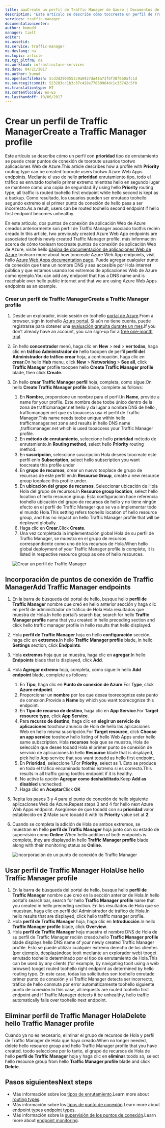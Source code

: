 ```yaml
---
title: aaaCreate un perfil de Traffic Manager de Azure | Documentos de Microsoft
description: "Este artículo se describe cómo toocreate un perfil de Traffic Manager"
services: traffic-manager
documentationcenter: 
author: kumudd
manager: timlt
editor: 
ms.assetid: 
ms.service: traffic-manager
ms.devlang: na
ms.topic: article
ms.tgt_pltfrm: na
ms.workload: infrastructure-services
ms.date: 04/21/2017
ms.author: kumud
ms.openlocfilehash: 5cd3d2903552c9a0427da41a73f6f38f6b0afc1d
ms.sourcegitcommit: 523283cc1b3c37c428e77850964dc1c33742c5f0
ms.translationtype: MT
ms.contentlocale: es-ES
ms.lasthandoff: 10/06/2017
---
```

# <a name="create-a-traffic-manager-profile"></a><span data-ttu-id="a1726-103">Crear un perfil de Traffic Manager</span><span class="sxs-lookup"><span data-stu-id="a1726-103">Create a Traffic Manager profile</span></span>

<span data-ttu-id="a1726-104">Este artículo se describe cómo un perfil con **prioridad** tipo de enrutamiento se puede crear puntos de conexión de tooroute usuarios tootwo aplicaciones Web de Azure.</span><span class="sxs-lookup"><span data-stu-id="a1726-104">This article describes how a profile with **Priority** routing type can be created tooroute users tootwo Azure Web Apps endpoints.</span></span> <span data-ttu-id="a1726-105">Mediante el uso de hello **prioridad** enrutamiento tipo, todo el tráfico es enrutado toohello primer extremo mientras hello en segundo lugar se mantiene como una copia de seguridad.</span><span class="sxs-lookup"><span data-stu-id="a1726-105">By using hello **Priority** routing type, all traffic is routed toohello first endpoint while hello second is kept as a backup.</span></span> <span data-ttu-id="a1726-106">Como resultado, los usuarios pueden ser enrutado toohello segundo extremo si el primer punto de conexión de hello pasa a ser incorrecto.</span><span class="sxs-lookup"><span data-stu-id="a1726-106">As a result, users can be routed toohello second endpoint if hello first endpoint becomes unhealthy.</span></span>

<span data-ttu-id="a1726-107">En este artículo, dos puntos de conexión de aplicación Web de Azure creados anteriormente son perfil de Traffic Manager asociado toothis recién creado.</span><span class="sxs-lookup"><span data-stu-id="a1726-107">In this article, two previously created Azure Web App endpoints are associated toothis newly created Traffic Manager profile.</span></span> <span data-ttu-id="a1726-108">más información acerca de cómo toolearn toocreate puntos de conexión de aplicación Web de Azure, visite hello [página de documentación de aplicaciones Web de Azure](https://docs.microsoft.com/azure/app-service-web/).</span><span class="sxs-lookup"><span data-stu-id="a1726-108">toolearn more about how toocreate Azure Web App endpoints, visit hello [Azure Web Apps documentation page](https://docs.microsoft.com/azure/app-service-web/).</span></span> <span data-ttu-id="a1726-109">Puede agregar cualquier punto de conexión que tiene un nombre DNS y sea accesible por Hola internet pública y que estamos usando los extremos de aplicaciones Web de Azure como ejemplo.</span><span class="sxs-lookup"><span data-stu-id="a1726-109">You can add any endpoint that has a DNS name and is reachable over hello public internet and that we are using Azure Web Apps endpoints as an example.</span></span>

### <a name="create-a-traffic-manager-profile"></a><span data-ttu-id="a1726-110">Crear un perfil de Traffic Manager</span><span class="sxs-lookup"><span data-stu-id="a1726-110">Create a Traffic Manager profile</span></span>
1. <span data-ttu-id="a1726-111">Desde un explorador, inicie sesión en toohello [portal de Azure](http://portal.azure.com).</span><span class="sxs-lookup"><span data-stu-id="a1726-111">From a browser, sign in toohello [Azure portal](http://portal.azure.com).</span></span> <span data-ttu-id="a1726-112">Si aún no tiene cuenta, puede registrarse para obtener una [evaluación gratuita durante un mes](https://azure.microsoft.com/free/).</span><span class="sxs-lookup"><span data-stu-id="a1726-112">If you don’t already have an account, you can sign-up for a [free one-month trial](https://azure.microsoft.com/free/).</span></span> 
2. <span data-ttu-id="a1726-113">En hello **concentrador** menú, haga clic en **New** > **red** > **ver todas**, haga clic en **tráfico Administrador de** hello tooopen de perfil **perfil del Administrador de tráfico crear** hoja, a continuación, haga clic en **crear**.</span><span class="sxs-lookup"><span data-stu-id="a1726-113">On hello **Hub** menu, click **New** > **Networking** > **See all**, click **Traffic Manager** profile tooopen hello **Create Traffic Manager profile** blade, then click **Create**.</span></span>
3. <span data-ttu-id="a1726-114">En hello **crear Traffic Manager perfil** hoja, completa, como sigue:</span><span class="sxs-lookup"><span data-stu-id="a1726-114">On hello **Create Traffic Manager profile** blade, complete as follows:</span></span>
    1. <span data-ttu-id="a1726-115">En **Nombre**, proporcione un nombre para el perfil.</span><span class="sxs-lookup"><span data-stu-id="a1726-115">In **Name**, provide a name for your profile.</span></span> <span data-ttu-id="a1726-116">Este nombre debe toobe único dentro de la zona de trafficmanager.net hello y da lugar a nombre DNS de hello <name>, trafficmanager.net que es tooaccess usa el perfil de Traffic Manager.</span><span class="sxs-lookup"><span data-stu-id="a1726-116">This name needs toobe unique within hello trafficmanager.net zone and results in hello DNS name <name>,trafficmanager.net which is used tooaccess your Traffic Manager profile.</span></span>
    2. <span data-ttu-id="a1726-117">En **método de enrutamiento**, seleccione hello **prioridad** método de enrutamiento.</span><span class="sxs-lookup"><span data-stu-id="a1726-117">In **Routing method**, select hello **Priority** routing method.</span></span>
    3. <span data-ttu-id="a1726-118">En **suscripción**, seleccione suscripción Hola desees toocreate este perfil en</span><span class="sxs-lookup"><span data-stu-id="a1726-118">In **Subscription**, select hello subscription you want toocreate this profile under</span></span>
    4. <span data-ttu-id="a1726-119">En **grupo de recursos**, crear un nuevo tooplace de grupo de recursos de este perfil en.</span><span class="sxs-lookup"><span data-stu-id="a1726-119">In **Resource Group**, create a new resource group tooplace this profile under.</span></span>
    5. <span data-ttu-id="a1726-120">En **ubicación del grupo de recursos**, Seleccionar ubicación de Hola Hola del grupo de recursos.</span><span class="sxs-lookup"><span data-stu-id="a1726-120">In **Resource group location**, select hello location of hello resource group.</span></span> <span data-ttu-id="a1726-121">Esta configuración hace referencia toohello ubicación del grupo de recursos de hello y no tiene ningún efecto en el perfil de Traffic Manager que se va a implementar todo el mundo Hola.</span><span class="sxs-lookup"><span data-stu-id="a1726-121">This setting refers toohello location of hello resource group, and has no impact on hello Traffic Manager profile that will be deployed globally.</span></span>
    6. <span data-ttu-id="a1726-122">Haga clic en **Crear**.</span><span class="sxs-lookup"><span data-stu-id="a1726-122">Click **Create**.</span></span>
    7. <span data-ttu-id="a1726-123">Una vez completada la implementación global Hola de su perfil de Traffic Manager, se muestra en el grupo de recursos correspondiente como uno de los recursos de Hola.</span><span class="sxs-lookup"><span data-stu-id="a1726-123">When hello global deployment of your Traffic Manager profile is complete, it is listed in respective resource group as one of hello resources.</span></span>

    ![Crear un perfil de Traffic Manager](./media/traffic-manager-create-profile/Create-traffic-manager-profile.png)

## <a name="add-traffic-manager-endpoints"></a><span data-ttu-id="a1726-125">Incorporación de puntos de conexión de Traffic Manager</span><span class="sxs-lookup"><span data-stu-id="a1726-125">Add Traffic Manager endpoints</span></span>

1. <span data-ttu-id="a1726-126">En la barra de búsqueda del portal de hello, busque hello **perfil de Traffic Manager** nombre que creó en hello anterior sección y haga clic en perfil de administrador de tráfico de Hola Hola resultados que muestra de Hola.</span><span class="sxs-lookup"><span data-stu-id="a1726-126">In hello portal’s search bar, search for hello **Traffic Manager profile** name that you created in hello preceding section and click hello traffic manager profile in hello results that hello displayed.</span></span>
2. <span data-ttu-id="a1726-127">Hola **perfil de Traffic Manager** hoja en hello **configuración** sección, haga clic en **extremos**.</span><span class="sxs-lookup"><span data-stu-id="a1726-127">In hello **Traffic Manager profile** blade, in hello **Settings** section, click **Endpoints**.</span></span>
3. <span data-ttu-id="a1726-128">Hola **extremos** hoja que se muestra, haga clic en **agregar**.</span><span class="sxs-lookup"><span data-stu-id="a1726-128">In hello **Endpoints** blade that is displayed, click **Add**.</span></span>
4. <span data-ttu-id="a1726-129">Hola **Agregar extremo** hoja, completa, como sigue:</span><span class="sxs-lookup"><span data-stu-id="a1726-129">In hello **Add endpoint** blade, complete as follows:</span></span>
    1. <span data-ttu-id="a1726-130">En **Tipo**, haga clic en **Punto de conexión de Azure**.</span><span class="sxs-lookup"><span data-stu-id="a1726-130">For **Type**, click **Azure endpoint**.</span></span>
    2. <span data-ttu-id="a1726-131">Proporcionar un **nombre** por los que desea toorecognize este punto de conexión.</span><span class="sxs-lookup"><span data-stu-id="a1726-131">Provide a **Name** by which you want toorecognize this endpoint.</span></span>
    3. <span data-ttu-id="a1726-132">En **Tipo de recurso de destino**, haga clic en **App Service**.</span><span class="sxs-lookup"><span data-stu-id="a1726-132">For **Target resource type**, click **App Service**.</span></span>
    4. <span data-ttu-id="a1726-133">Para **recurso de destino**, haga clic en **elegir un servicio de aplicaciones** tooshow anuncio de Hola de hello las aplicaciones Web en hello misma suscripción.</span><span class="sxs-lookup"><span data-stu-id="a1726-133">For **Target resource**, click **Choose an app service** tooshow hello listing of hello Web Apps under hello same subscription.</span></span> <span data-ttu-id="a1726-134">Hola **recursos** hoja que se muestra, Hola de selección que desee tooadd Hola el primer punto de conexión de servicio de aplicaciones.</span><span class="sxs-lookup"><span data-stu-id="a1726-134">In hello **Resource** blade that is displayed, pick hello App service that you want tooadd as hello first endpoint.</span></span>
    5. <span data-ttu-id="a1726-135">En **Prioridad**, seleccione **1**.</span><span class="sxs-lookup"><span data-stu-id="a1726-135">For **Priority**, select as **1**.</span></span> <span data-ttu-id="a1726-136">Esto se produce en todo el tráfico encaminado toothis extremo si es correcto.</span><span class="sxs-lookup"><span data-stu-id="a1726-136">This results in all traffic going toothis endpoint if it is healthy.</span></span>
    6. <span data-ttu-id="a1726-137">No active la opción **Agregar como deshabilitado**.</span><span class="sxs-lookup"><span data-stu-id="a1726-137">Keep **Add as disabled** unchecked.</span></span>
    7. <span data-ttu-id="a1726-138">Haga clic en **Aceptar**</span><span class="sxs-lookup"><span data-stu-id="a1726-138">Click **OK**</span></span>
5.  <span data-ttu-id="a1726-139">Repita los pasos 3 y 4 para el punto de conexión de hello siguiente aplicaciones Web de Azure.</span><span class="sxs-lookup"><span data-stu-id="a1726-139">Repeat steps 3 and 4 for hello next Azure Web Apps endpoint.</span></span> <span data-ttu-id="a1726-140">Asegúrese de que tooadd con su **prioridad** valor establecido en **2**.</span><span class="sxs-lookup"><span data-stu-id="a1726-140">Make sure tooadd it with its **Priority** value set at **2**.</span></span>
6.  <span data-ttu-id="a1726-141">Cuando se completa la adición de Hola de ambos extremos, se muestran en hello **perfil de Traffic Manager** hoja junto con su estado de supervisión como **Online**.</span><span class="sxs-lookup"><span data-stu-id="a1726-141">When hello addition of both endpoints is complete, they are displayed in hello **Traffic Manager profile** blade along with their monitoring status as **Online**.</span></span>

    ![Incorporación de un punto de conexión de Traffic Manager](./media/traffic-manager-create-profile/add-traffic-manager-endpoint.png)

## <a name="use-hello-traffic-manager-profile"></a><span data-ttu-id="a1726-143">Usar perfil de Traffic Manager Hola</span><span class="sxs-lookup"><span data-stu-id="a1726-143">Use hello Traffic Manager profile</span></span>
1.  <span data-ttu-id="a1726-144">En la barra de búsqueda del portal de hello, busque hello **perfil de Traffic Manager** nombre que creó en la sección anterior de Hola.</span><span class="sxs-lookup"><span data-stu-id="a1726-144">In hello portal’s search bar, search for hello **Traffic Manager profile** name that you created in hello preceding section.</span></span> <span data-ttu-id="a1726-145">En los resultados de Hola que se muestran, haga clic en perfil del Administrador de tráfico de Hola.</span><span class="sxs-lookup"><span data-stu-id="a1726-145">In hello results that are displayed, click hello traffic manager profile.</span></span>
2. <span data-ttu-id="a1726-146">Hola **perfil de Traffic Manager** hoja, haga clic en **Introducción**.</span><span class="sxs-lookup"><span data-stu-id="a1726-146">In hello **Traffic Manager profile** blade, click **Overview**.</span></span>
3. <span data-ttu-id="a1726-147">Hola **perfil de Traffic Manager** hoja muestra el nombre DNS de Hola de su perfil de Traffic Manager recién creado.</span><span class="sxs-lookup"><span data-stu-id="a1726-147">hello **Traffic Manager profile** blade displays hello DNS name of your newly created Traffic Manager profile.</span></span> <span data-ttu-id="a1726-148">Esto se puede utilizar cualquier extremo derecho de los clientes (por ejemplo, desplazándose tooit mediante un explorador web) tooget enrutado toohello determinado por el tipo de enrutamiento de Hola.</span><span class="sxs-lookup"><span data-stu-id="a1726-148">This can be used by any clients (for example, by navigating tooit using a web browser) tooget routed toohello right endpoint as determined by hello routing type.</span></span> <span data-ttu-id="a1726-149">En este caso, todas las solicitudes son toohello enrutado primer punto de conexión y si Traffic Manager detecta ser incorrecto, tráfico de hello conmuta por error automáticamente toohello siguiente punto de conexión.</span><span class="sxs-lookup"><span data-stu-id="a1726-149">In this case, all requests are routed toohello first endpoint and if Traffic Manager detects it be unhealthy, hello traffic automatically fails over toohello next endpoint.</span></span>

## <a name="delete-hello-traffic-manager-profile"></a><span data-ttu-id="a1726-150">Eliminar perfil de Traffic Manager Hola</span><span class="sxs-lookup"><span data-stu-id="a1726-150">Delete hello Traffic Manager profile</span></span>
<span data-ttu-id="a1726-151">Cuando ya no es necesario, eliminar el grupo de recursos de Hola y perfil de Traffic Manager de Hola que haya creado.</span><span class="sxs-lookup"><span data-stu-id="a1726-151">When no longer needed, delete hello resource group and hello Traffic Manager profile that you have created.</span></span> <span data-ttu-id="a1726-152">toodo seleccione por lo tanto, el grupo de recursos de Hola de hello **perfil de Traffic Manager** hoja y haga clic en **eliminar**.</span><span class="sxs-lookup"><span data-stu-id="a1726-152">toodo so, select hello resource group from hello **Traffic Manager profile** blade and click **Delete**.</span></span>

## <a name="next-steps"></a><span data-ttu-id="a1726-153">Pasos siguientes</span><span class="sxs-lookup"><span data-stu-id="a1726-153">Next steps</span></span>

- <span data-ttu-id="a1726-154">Más información sobre los [tipos de enrutamiento](traffic-manager-routing-methods.md).</span><span class="sxs-lookup"><span data-stu-id="a1726-154">Learn more about [routing types](traffic-manager-routing-methods.md).</span></span>
- <span data-ttu-id="a1726-155">Más información sobre los [tipos de punto de conexión](traffic-manager-endpoint-types.md).</span><span class="sxs-lookup"><span data-stu-id="a1726-155">Learn more about endpoint types [endpoint types](traffic-manager-endpoint-types.md).</span></span>
- <span data-ttu-id="a1726-156">Más información sobre la [supervisión de los puntos de conexión](traffic-manager-monitoring.md).</span><span class="sxs-lookup"><span data-stu-id="a1726-156">Learn more about [endpoint monitoring](traffic-manager-monitoring.md).</span></span>



